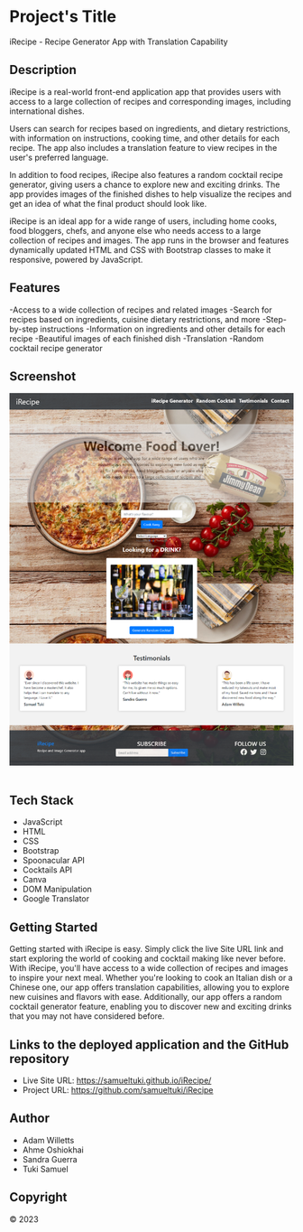 # Project's Title


iRecipe - Recipe Generator App with Translation Capability



## Description 


iRecipe is a real-world front-end application app that provides users with access to a large collection of recipes and corresponding images, including international dishes. 


Users can search for recipes based on ingredients, and dietary restrictions, with information on instructions, cooking time, and other details for each recipe. The app also includes a translation feature to view recipes in the user's preferred language.

In addition to food recipes, iRecipe also features a random cocktail recipe generator, giving users a chance to explore new and exciting drinks. The app provides images of the finished dishes to help visualize the recipes and get an idea of what the final product should look like.


iRecipe is an ideal app for a wide range of users, including home cooks, food bloggers, chefs, and anyone else who needs access to a large collection of recipes and images. The app runs in the browser and features dynamically updated HTML and CSS with Bootstrap classes to make it responsive, powered by JavaScript.




## Features


-Access to a wide collection of recipes and related images
-Search for recipes based on ingredients, cuisine dietary restrictions, and more
-Step-by-step instructions 
-Information on ingredients and other details for each recipe
-Beautiful images of each finished dish
-Translation
-Random cocktail recipe generator


## Screenshot


<img src="./assets/images/samueltuki.github.io_iRecipe_.png" alt="">
<img src="./assets/images/samueltuki.github.io_iRecipe_ (1).png" alt="">
<img src="./assets/images/samueltuki.github.io_iRecipe_ (2).png" alt="">


## Tech Stack

- JavaScript 
- HTML
- CSS
- Bootstrap
- Spoonacular API
- Cocktails API
- Canva
- DOM Manipulation
- Google Translator


## Getting Started


Getting started with iRecipe is easy. Simply click the live Site URL link and start exploring the world of cooking and cocktail making like never before. With iRecipe, you'll have access to a wide collection of recipes and images to inspire your next meal. Whether you're looking to cook an Italian dish or a Chinese one, our app offers translation capabilities, allowing you to explore new cuisines and flavors with ease. Additionally, our app offers a random cocktail generator feature, enabling you to discover new and exciting drinks that you may not have considered before.


## Links to the deployed application and the GitHub repository


- Live Site URL:  https://samueltuki.github.io/iRecipe/
- Project URL: https://github.com/samueltuki/iRecipe


## Author

- Adam Willetts
- Ahme Oshiokhai
- Sandra Guerra
- Tuki Samuel



## Copyright

© 2023 
